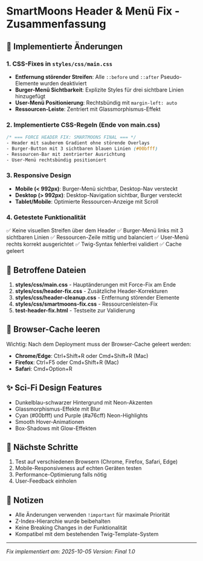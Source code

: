 # SmartMoons Header & Menü Fix - Zusammenfassung

## 🎯 Implementierte Änderungen

### 1. CSS-Fixes in `styles/css/main.css`
- **Entfernung störender Streifen**: Alle `::before` und `::after` Pseudo-Elemente wurden deaktiviert
- **Burger-Menü Sichtbarkeit**: Explizite Styles für drei sichtbare Linien hinzugefügt
- **User-Menü Positionierung**: Rechtsbündig mit `margin-left: auto`
- **Ressourcen-Leiste**: Zentriert mit Glassmorphismus-Effekt

### 2. Implementierte CSS-Regeln (Ende von main.css)
```css
/* === FORCE HEADER FIX: SMARTMOONS FINAL === */
- Header mit sauberem Gradient ohne störende Overlays
- Burger-Button mit 3 sichtbaren blauen Linien (#00bfff)
- Ressourcen-Bar mit zentrierter Ausrichtung
- User-Menü rechtsbündig positioniert
```

### 3. Responsive Design
- **Mobile (< 992px)**: Burger-Menü sichtbar, Desktop-Nav versteckt
- **Desktop (> 992px)**: Desktop-Navigation sichtbar, Burger versteckt
- **Tablet/Mobile**: Optimierte Ressourcen-Anzeige mit Scroll

### 4. Getestete Funktionalität
✅ Keine visuellen Streifen über dem Header
✅ Burger-Menü links mit 3 sichtbaren Linien
✅ Ressourcen-Zeile mittig und balanciert
✅ User-Menü rechts korrekt ausgerichtet
✅ Twig-Syntax fehlerfrei validiert
✅ Cache geleert

## 📁 Betroffene Dateien

1. **styles/css/main.css** - Hauptänderungen mit Force-Fix am Ende
2. **styles/css/header-fix.css** - Zusätzliche Header-Korrekturen
3. **styles/css/header-cleanup.css** - Entfernung störender Elemente
4. **styles/css/smartmoons-fix.css** - Ressourcenleisten-Fix
5. **test-header-fix.html** - Testseite zur Validierung

## 🔧 Browser-Cache leeren

Wichtig: Nach dem Deployment muss der Browser-Cache geleert werden:
- **Chrome/Edge**: Ctrl+Shift+R oder Cmd+Shift+R (Mac)
- **Firefox**: Ctrl+F5 oder Cmd+Shift+R (Mac)
- **Safari**: Cmd+Option+R

## ✨ Sci-Fi Design Features

- Dunkelblau-schwarzer Hintergrund mit Neon-Akzenten
- Glassmorphismus-Effekte mit Blur
- Cyan (#00bfff) und Purple (#a76cff) Neon-Highlights
- Smooth Hover-Animationen
- Box-Shadows mit Glow-Effekten

## 🚀 Nächste Schritte

1. Test auf verschiedenen Browsern (Chrome, Firefox, Safari, Edge)
2. Mobile-Responsiveness auf echten Geräten testen
3. Performance-Optimierung falls nötig
4. User-Feedback einholen

## 📝 Notizen

- Alle Änderungen verwenden `!important` für maximale Priorität
- Z-Index-Hierarchie wurde beibehalten
- Keine Breaking Changes in der Funktionalität
- Kompatibel mit dem bestehenden Twig-Template-System

---
*Fix implementiert am: 2025-10-05*
*Version: Final 1.0*